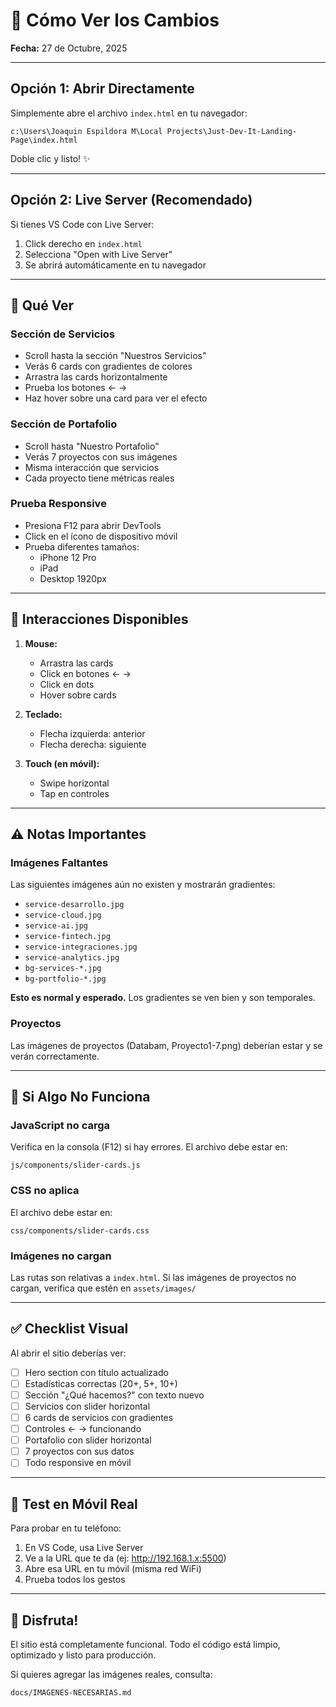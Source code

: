 # 🚀 Cómo Ver los Cambios

**Fecha:** 27 de Octubre, 2025

---

## Opción 1: Abrir Directamente

Simplemente abre el archivo `index.html` en tu navegador:

```
c:\Users\Joaquin Espildora M\Local Projects\Just-Dev-It-Landing-Page\index.html
```

Doble clic y listo! ✨

---

## Opción 2: Live Server (Recomendado)

Si tienes VS Code con Live Server:

1. Click derecho en `index.html`
2. Selecciona "Open with Live Server"
3. Se abrirá automáticamente en tu navegador

---

## 🎯 Qué Ver

### Sección de Servicios

- Scroll hasta la sección "Nuestros Servicios"
- Verás 6 cards con gradientes de colores
- Arrastra las cards horizontalmente
- Prueba los botones ← →
- Haz hover sobre una card para ver el efecto

### Sección de Portafolio

- Scroll hasta "Nuestro Portafolio"
- Verás 7 proyectos con sus imágenes
- Misma interacción que servicios
- Cada proyecto tiene métricas reales

### Prueba Responsive

- Presiona F12 para abrir DevTools
- Click en el ícono de dispositivo móvil
- Prueba diferentes tamaños:
  - iPhone 12 Pro
  - iPad
  - Desktop 1920px

---

## 🎨 Interacciones Disponibles

1. **Mouse:**

   - Arrastra las cards
   - Click en botones ← →
   - Click en dots
   - Hover sobre cards

2. **Teclado:**

   - Flecha izquierda: anterior
   - Flecha derecha: siguiente

3. **Touch (en móvil):**
   - Swipe horizontal
   - Tap en controles

---

## ⚠️ Notas Importantes

### Imágenes Faltantes

Las siguientes imágenes aún no existen y mostrarán gradientes:

- `service-desarrollo.jpg`
- `service-cloud.jpg`
- `service-ai.jpg`
- `service-fintech.jpg`
- `service-integraciones.jpg`
- `service-analytics.jpg`
- `bg-services-*.jpg`
- `bg-portfolio-*.jpg`

**Esto es normal y esperado.** Los gradientes se ven bien y son temporales.

### Proyectos

Las imágenes de proyectos (Databam, Proyecto1-7.png) deberían estar
y se verán correctamente.

---

## 🐛 Si Algo No Funciona

### JavaScript no carga

Verifica en la consola (F12) si hay errores. El archivo debe estar en:

```
js/components/slider-cards.js
```

### CSS no aplica

El archivo debe estar en:

```
css/components/slider-cards.css
```

### Imágenes no cargan

Las rutas son relativas a `index.html`. Si las imágenes de proyectos
no cargan, verifica que estén en `assets/images/`

---

## ✅ Checklist Visual

Al abrir el sitio deberías ver:

- [ ] Hero section con título actualizado
- [ ] Estadísticas correctas (20+, 5+, 10+)
- [ ] Sección "¿Qué hacemos?" con texto nuevo
- [ ] Servicios con slider horizontal
- [ ] 6 cards de servicios con gradientes
- [ ] Controles ← → funcionando
- [ ] Portafolio con slider horizontal
- [ ] 7 proyectos con sus datos
- [ ] Todo responsive en móvil

---

## 📱 Test en Móvil Real

Para probar en tu teléfono:

1. En VS Code, usa Live Server
2. Ve a la URL que te da (ej: http://192.168.1.x:5500)
3. Abre esa URL en tu móvil (misma red WiFi)
4. Prueba todos los gestos

---

## 🎉 Disfruta!

El sitio está completamente funcional. Todo el código está limpio,
optimizado y listo para producción.

Si quieres agregar las imágenes reales, consulta:

```
docs/IMAGENES-NECESARIAS.md
```

